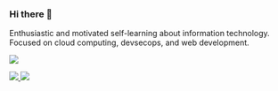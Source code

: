 ### Hi there 👋

Enthusiastic and motivated self-learning about information technology. Focused on cloud computing, devsecops, and web development.

<a href="https://github.com/radendi" align="center">
  <img align="center" src="https://github-readme-stats.vercel.app/api/top-langs/?username=radendi&layout=compact&theme=chartreuse-dark&langs_count=8" />
</a>


<p align="">
  <a href="https://www.linkedin.com/in/damasukma/">
    <img src="https://img.shields.io/badge/-damasukma%20trihanandi-blue?style=for-the-badge&logo=Linkedin&logoColor=00AEFF&labelColor=black&color=black">
  </a>
  <a href="mailto:damasukmath@gmail.com">
    <img src="https://img.shields.io/badge/damasukmath@gmail.com-0078D4?style=for-the-badge&logo=Microsoft-Outlook&logoColor=00AEFF&labelColor=black&color=black">
  </a>
</p>
